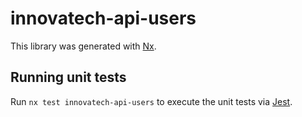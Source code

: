 # innovatech-api-users

This library was generated with [Nx](https://nx.dev).

## Running unit tests

Run `nx test innovatech-api-users` to execute the unit tests via [Jest](https://jestjs.io).
